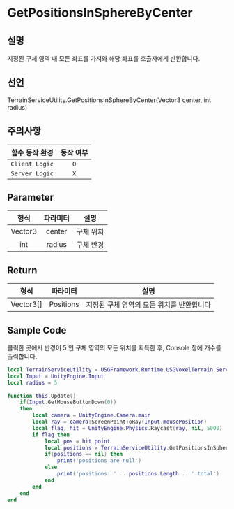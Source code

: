 # GetPositionsInSphereByCenter

## 설명
지정된 구체 영역 내 모든 좌표를 가져와 해당 좌표를 호출자에게 반환합니다.

## 선언
TerrainServiceUtility.GetPositionsInSphereByCenter(Vector3 center, int radius)

## 주의사항
|    **함수 동작 환경**    | **동작 여부** |
|:------------------:|:---------:|
| ```Client Logic``` |  ```O```  |
| ```Server Logic``` |  ```X```  |

## Parameter
|   **형식**   | **파라미터**  |             **설명**              |
|:----------:|:---------:|:-------------------------------:|
|  Vector3   |  center  |              구체 위치          |
|  int   |  radius   |             구체 반경            |

## Return
|  **형식**   | **파라미터**  |                    **설명**                     |
|:---------:|:---------:|:---------------------------------------------:|
| Vector3[] | Positions | 지정된 구체 영역의 모든 위치를 반환합니다 |


## Sample Code
클릭한 곳에서 반경이 5 인 구체 영역의 모든 위치를 획득한 후, Console 창에 개수를 출력합니다.
```lua
local TerrainServiceUtility = USGFramework.Runtime.USGVoxelTerrain.ServiceFunctions.TerrainServiceUtility
local Input = UnityEngine.Input
local radius = 5
 
function this.Update()
    if(Input.GetMouseButtonDown(0))
    then
        local camera = UnityEngine.Camera.main
        local ray = camera:ScreenPointToRay(Input.mousePosition)
        local flag, hit = UnityEngine.Physics.Raycast(ray, nil, 5000)
        if flag then
            local pos = hit.point
            local positions = TerrainServiceUtility.GetPositionsInSphereByCenter(pos,radius)
            if(positions == nil) then
                print('positions are null')
            else
                print('positions: ' .. positions.Length .. ' total')
            end
        end
    end
end

```